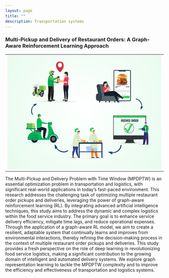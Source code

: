```yaml
---
layout: page
title: ""
description: Transportation systems
---
```



### <a name="multi pickup and delivery"></a>Multi-Pickup and Delivery of Restaurant Orders: A Graph-Aware Reinforcement Learning Approach

<table class="wide">
<tr>
  <td class="figure">	
    <img src="../publpics/food_delivery_system.jpg" alt="" title="food_delivery_system"/>
  </td>
</tr>
</table>

The Multi-Pickup and Delivery Problem with Time
Window (MPDPTW) is an essential optimization
problem in transportation and logistics, with
significant real-world applications in today’s fast-paced
environment. This research addresses the challenging
task of optimizing multiple restaurant order pickups
and deliveries, leveraging the power of graph-aware
reinforcement learning (RL). By integrating advanced
artificial intelligence techniques, this study aims to
address the dynamic and complex logistics within the
food service industry. The primary goal is to enhance
service delivery efficiency, mitigate time lags, and
reduce operational expenses. Through the application
of a graph-aware RL model, we aim to create a
resilient, adaptable system that continually learns and
improves from environmental interactions, thereby
refining the decision-making process in the context
of multiple restaurant order pickups and deliveries.
This study provides a fresh perspective on the role of
deep learning in revolutionizing food service logistics,
making a significant contribution to the growing
domain of intelligent and automated delivery systems.
We explore graph representation learning to tackle the
MPDPTW complexity and to improve the efficiency and
effectiveness of transportation and logistics systems.